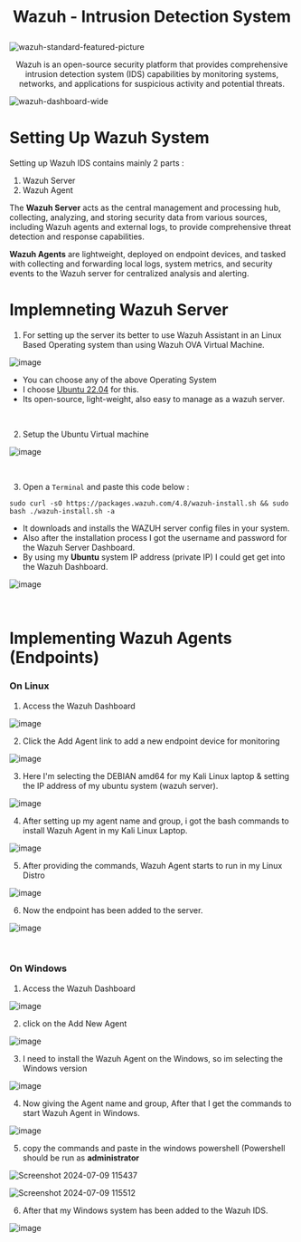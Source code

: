 <h1>
<p align="center">
  Wazuh - Intrusion Detection System
</p>
</h1>

![wazuh-standard-featured-picture](https://github.com/fayasmh07/Wazuh-Server/assets/97302873/ee9c97a3-b5dc-466d-bd3c-a026f7e50bea)

<p align="center">
Wazuh is an open-source security platform that provides comprehensive intrusion detection system (IDS) capabilities by monitoring systems, networks, and applications for suspicious activity and potential threats.
</p>

![wazuh-dashboard-wide](https://github.com/fayasmh07/Wazuh-Server/assets/97302873/2eede27b-0af1-442b-8618-3c04b0e181d3)

# Setting Up Wazuh System
Setting up Wazuh IDS contains mainly 2 parts :
1. Wazuh Server
2. Wazuh Agent

The **Wazuh Server** acts as the central management and processing hub, collecting, analyzing, and storing security data from various sources, including Wazuh agents and external logs, to provide comprehensive threat detection and response capabilities.

**Wazuh Agents** are lightweight, deployed on endpoint devices, and tasked with collecting and forwarding local logs, system metrics, and security events to the Wazuh server for centralized analysis and alerting.

# Implemneting Wazuh Server
1. For setting up the server its better to use Wazuh Assistant in an Linux Based Operating system than using Wazuh OVA Virtual Machine.

![image](https://github.com/fayasmh07/Wazuh-Server/assets/97302873/03266635-e4b4-4255-b858-0035eaa48463)
 
 - You can choose any of the above Operating System
 - I choose <a href="https://ubuntu.com/download/desktop">Ubuntu 22.04</a> for this.
 - Its open-source, light-weight, also easy to manage as a wazuh server.

&nbsp;

2. Setup the Ubuntu Virtual machine 

![image](https://github.com/fayasmh07/Wazuh-Server/assets/97302873/baec5bcc-bc21-4a6b-9b68-a201c2d8267c)

&nbsp;

3. Open a `Terminal` and paste this code below :

`sudo curl -sO https://packages.wazuh.com/4.8/wazuh-install.sh && sudo bash ./wazuh-install.sh -a`
- It downloads and installs the WAZUH server config files in your system.
- Also after the installation process I got the username and password for the Wazuh Server Dashboard.
- By using my **Ubuntu** system IP address (private IP) I could get get into the Wazuh Dashboard.

![image](https://github.com/fayasmh07/Wazuh-Server/assets/97302873/6ee1990f-79a4-4df5-83e8-e289217fe338)

&nbsp;

# Implementing Wazuh Agents (Endpoints)
### On Linux
1. Access the  Wazuh Dashboard 

![image](https://github.com/fayasmh07/Wazuh-Server/assets/97302873/2e71583f-ca3a-4b90-b8da-afb36ab2c7d2)

2. Click the Add Agent link to add a new endpoint device for monitoring

![image](https://github.com/fayasmh07/Wazuh-Server/assets/97302873/af0df359-00a3-4611-84a1-0528443f9d1b)

3. Here I'm selecting the DEBIAN amd64 for my Kali Linux laptop & setting the IP address of my ubuntu system (wazuh server).

![image](https://github.com/fayasmh07/Wazuh-Server/assets/97302873/d9a12e41-01d7-4d0c-804c-e594d725f6dc)

4. After setting up my agent name and group, i got the bash commands to install Wazuh Agent in my Kali Linux Laptop.

![image](https://github.com/fayasmh07/Wazuh-Server/assets/97302873/1b461eb5-0886-47d0-96ee-57b07095d947)

5. After providing the commands, Wazuh Agent starts to run in my Linux Distro

![image](https://github.com/fayasmh07/Wazuh-Server/assets/97302873/8f98e81d-b049-4275-b3d0-e68749b49db1)

6. Now the endpoint has been added to the server.

![image](https://github.com/fayasmh07/Wazuh-Server/assets/97302873/a2f894bf-79a1-4e38-9371-8ff435d884fc)

&nbsp;

### On Windows
1. Access the Wazuh Dashboard

![image](https://github.com/fayasmh07/Wazuh-Server/assets/97302873/aefa67ef-0561-49d9-a5a4-62a3475a4b74)

2. click on the Add New Agent

![image](https://github.com/fayasmh07/Wazuh-Server/assets/97302873/af0df359-00a3-4611-84a1-0528443f9d1b)

3. I need to install the Wazuh Agent on the Windows, so im selecting the Windows version

![image](https://github.com/fayasmh07/Wazuh-Server/assets/97302873/54863751-bc0f-4b2e-b3f1-378300710eae)

4. Now giving the Agent name and group, After that I get the commands to start Wazuh Agent in Windows.

![image](https://github.com/fayasmh07/Wazuh-Server/assets/97302873/ee42824c-e803-4eb7-9723-7136c7559d95)

5. copy the commands and paste in the windows powershell (Powershell should be run as **administrator**

![Screenshot 2024-07-09 115437](https://github.com/fayasmh07/Wazuh-Server/assets/97302873/4972798b-5899-4469-b973-c3512bb2cc2e)

![Screenshot 2024-07-09 115512](https://github.com/fayasmh07/Wazuh-Server/assets/97302873/4961dc21-3e92-48fa-ad2a-ca2954347644)

6. After that my Windows system has been added to the Wazuh IDS.

![image](https://github.com/fayasmh07/Wazuh-Server/assets/97302873/21b74056-091d-4c43-a20e-5ffc870807ef)











